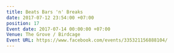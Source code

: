 ```yaml
---
title: Beats Bars 'n' Breaks
date: 2017-07-12 23:54:00 +07:00
position: 17
Event date: 2017-07-14 00:00:00 +07:00
Venue: The Grove / Birdcage
Event URL: https://www.facebook.com/events/335321156888104/
---
```


